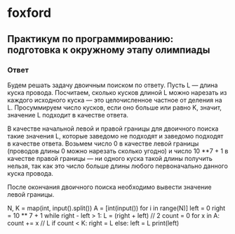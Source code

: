 # foxford
## Практикум по программированию: подготовка к окружному этапу олимпиады ##
### Ответ ###
Будем решать задачу двоичным поиском по ответу. Пусть L — длина куска провода. 
Посчитаем, сколько кусков длиной L можно нарезать из каждого исходного куска — 
это целочисленное частное от деления на L. 
Просуммируем число кусков, если оно больше или равно K, значит, значение L подходит в качестве ответа.

В качестве начальной левой и правой границы для двоичного поиска такие значения L, 
которые заведомо не подходят и заведомо подходят в качестве ответа. Возьмем число 0 в качестве левой границы 
(проводов длины 0 можно нарезать сколько угодно) и число 10 **7 + 1 в качестве правой границы — 
ни одного куска такой длины получить нельзя, так как это число больше длины любого первоначально данного куска провода.

После окончания двоичного поиска необходимо вывести значение левой границы.

 

N, K = map(int, input().split())
A = [int(input()) for i in range(N)]
left = 0
right = 10 ** 7 + 1
while right - left > 1:
    L = (right + left) // 2
    count = 0
    for x in A:
        count += x // L
    if count < K:
        right = L
    else:
        left = L
print(left)

 